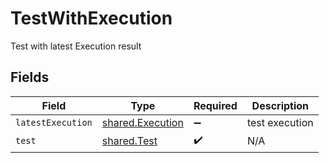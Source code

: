 # TestWithExecution

Test with latest Execution result


## Fields

| Field                                                       | Type                                                        | Required                                                    | Description                                                 |
| ----------------------------------------------------------- | ----------------------------------------------------------- | ----------------------------------------------------------- | ----------------------------------------------------------- |
| `latestExecution`                                           | [shared.Execution](../../../sdk/models/shared/execution.md) | :heavy_minus_sign:                                          | test execution                                              |
| `test`                                                      | [shared.Test](../../../sdk/models/shared/test.md)           | :heavy_check_mark:                                          | N/A                                                         |
